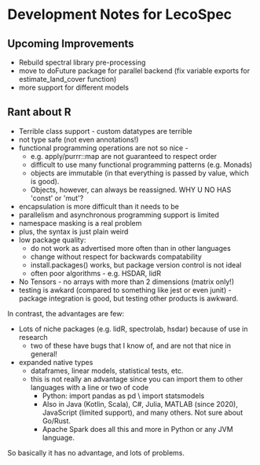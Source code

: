 # Development Notes for LecoSpec

## Upcoming Improvements
* Rebuild spectral library pre-processing
* move to doFuture package for parallel backend (fix variable exports for estimate_land_cover function)
* more support for different models

## Rant about R
* Terrible class support - custom datatypes are terrible
* not type safe (not even annotations!)
* functional programming operations are not so nice - 
    * e.g. apply/purrr::map are not guaranteed to respect order
    * difficult to use many functional programming patterns (e.g. Monads)
    * objects are immutable (in that everything is passed by value, which is good).  
    * Objects, however, can always be reassigned.  WHY U NO HAS 'const' or 'mut'?
* encapsulation is more difficult than it needs to be
* parallelism and asynchronous programming support is limited
* namespace masking is a real problem
* plus, the syntax is just plain weird
* low package quality: 
    * do not work as advertised more often than in other languages
    * change without respect for backwards compatability
    * install.packages() works, but package version control is not ideal
    * often poor algorithms - e.g. HSDAR, lidR
* No Tensors - no arrays with more than 2 dimensions (matrix only!)
* testing is awkard (compared to something like jest or even junit) - package integration is good, but testing other products is awkward. 

In contrast, the advantages are few:
* Lots of niche packages (e.g. lidR, spectrolab, hsdar) because of use in research
    * two of these have bugs that I know of, and are not that nice in general!
* expanded native types
    * dataframes, linear models, statistical tests, etc.
    * this is not really an advantage since you can import them to other languages with a line or two of code
        * Python: import pandas as pd \ import statsmodels
        * Also in Java (Kotlin, Scala), C#, Julia, MATLAB (since 2020), JavaScript (limited support), and many others.  Not sure about Go/Rust.
        * Apache Spark does all this and more in Python or any JVM language.

So basically it has no advantage, and lots of problems.  